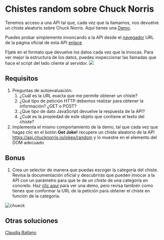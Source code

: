 # Chistes random sobre Chuck Norris

Tenemos acceso a una API tal que, cada vez que la llamamos, nos devuelve un chiste aleatorio sobre Chuck Norris.
Aquí tienes una [Demo](https://js-beginners.github.io/random-joke-api-project/).

Puedes probar simplemente invoncando a la API desde el [navegador](https://api.chucknorris.io/jokes/random)
URL de la página oficial de esta API [enlace](https://api.chucknorris.io/)

Fíjate en el formato que devuelve los datos cada vez que la invocas. Para ver mejor la estructura de los datos, puedes inspeccionar las llamadas que hace el script del 
lado cliente al servidor.
![](inspector.png)

## Requisitos

1. Preguntas de autoevaluación:
   1. ¿Cuál es la URL exacta que me permite obtener un chiste?
   2. ¿Qué tipo de petición HTTP debemos realizar para obtener la información? ¿GET o POST?
   3. ¿Que tipo de dato JavaScript devuelve la respuesta de la API?
   4. ¿Cuál es la propiedad de este objeto que contiene el texto del chiste?
2. Implementa el mismo comportamiento de la demo, tal que cada vez que hagas clic en el botón __Get Joke!__ recupere un chiste aleatorio de la API https://api.chucknorris.io/jokes/random y lo muestre en el elemento del DOM adecuado

## Bonus

1. Crea un selector de manera que puedas escoger la categoría del chiste. Revisa la documentación oficial y descubrirás que pueden invocar a la API con un parámetro para que te de un _chiste_ de una categoría en concreto. Haz [clic aquí](https://omiras.github.io/random-joke-api-project/) para ver una demo, pero revisa también como tienes que conformar la URL de la petición para obtener el chiste en función de la categoría.

![chueck](https://github.com/omiras/random-joke-api-project/assets/3286458/983c0774-4a74-48e8-9f91-c10ac2942349)


## Otras soluciones

[Claudia Ballano](https://github.com/claudiaballano/random-joke-api-project)

